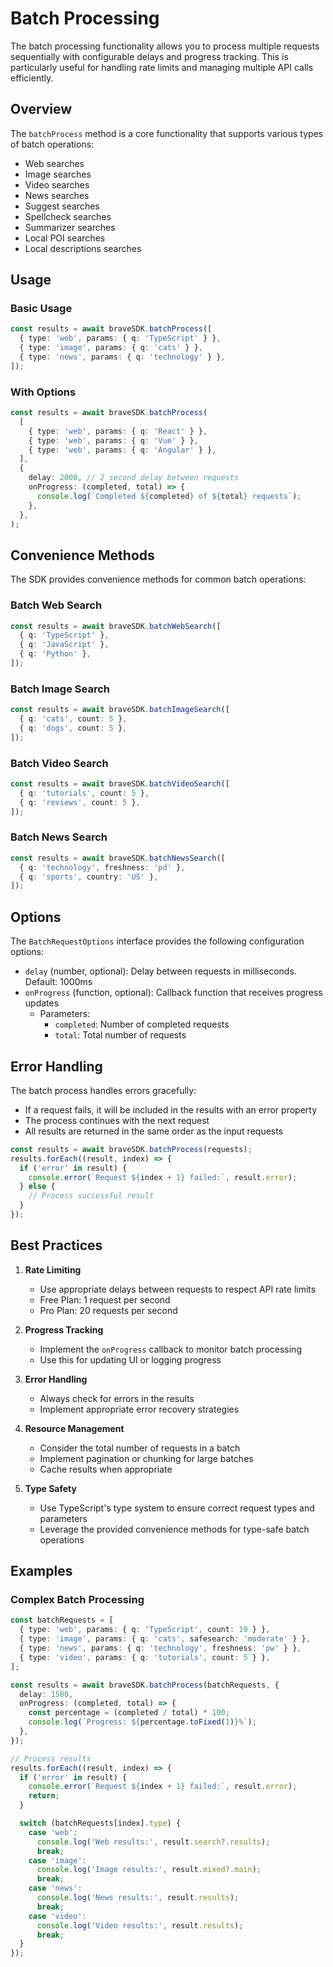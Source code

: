# Batch Processing

The batch processing functionality allows you to process multiple requests sequentially with configurable delays and progress tracking. This is particularly useful for handling rate limits and managing multiple API calls efficiently.

## Overview

The `batchProcess` method is a core functionality that supports various types of batch operations:

- Web searches
- Image searches
- Video searches
- News searches
- Suggest searches
- Spellcheck searches
- Summarizer searches
- Local POI searches
- Local descriptions searches

## Usage

### Basic Usage

```typescript
const results = await braveSDK.batchProcess([
  { type: 'web', params: { q: 'TypeScript' } },
  { type: 'image', params: { q: 'cats' } },
  { type: 'news', params: { q: 'technology' } },
]);
```

### With Options

```typescript
const results = await braveSDK.batchProcess(
  [
    { type: 'web', params: { q: 'React' } },
    { type: 'web', params: { q: 'Vue' } },
    { type: 'web', params: { q: 'Angular' } },
  ],
  {
    delay: 2000, // 2 second delay between requests
    onProgress: (completed, total) => {
      console.log(`Completed ${completed} of ${total} requests`);
    },
  },
);
```

## Convenience Methods

The SDK provides convenience methods for common batch operations:

### Batch Web Search

```typescript
const results = await braveSDK.batchWebSearch([
  { q: 'TypeScript' },
  { q: 'JavaScript' },
  { q: 'Python' },
]);
```

### Batch Image Search

```typescript
const results = await braveSDK.batchImageSearch([
  { q: 'cats', count: 5 },
  { q: 'dogs', count: 5 },
]);
```

### Batch Video Search

```typescript
const results = await braveSDK.batchVideoSearch([
  { q: 'tutorials', count: 5 },
  { q: 'reviews', count: 5 },
]);
```

### Batch News Search

```typescript
const results = await braveSDK.batchNewsSearch([
  { q: 'technology', freshness: 'pd' },
  { q: 'sports', country: 'US' },
]);
```

## Options

The `BatchRequestOptions` interface provides the following configuration options:

- `delay` (number, optional): Delay between requests in milliseconds. Default: 1000ms
- `onProgress` (function, optional): Callback function that receives progress updates
  - Parameters:
    - `completed`: Number of completed requests
    - `total`: Total number of requests

## Error Handling

The batch process handles errors gracefully:

- If a request fails, it will be included in the results with an error property
- The process continues with the next request
- All results are returned in the same order as the input requests

```typescript
const results = await braveSDK.batchProcess(requests);
results.forEach((result, index) => {
  if ('error' in result) {
    console.error(`Request ${index + 1} failed:`, result.error);
  } else {
    // Process successful result
  }
});
```

## Best Practices

1. **Rate Limiting**

   - Use appropriate delays between requests to respect API rate limits
   - Free Plan: 1 request per second
   - Pro Plan: 20 requests per second

2. **Progress Tracking**

   - Implement the `onProgress` callback to monitor batch processing
   - Use this for updating UI or logging progress

3. **Error Handling**

   - Always check for errors in the results
   - Implement appropriate error recovery strategies

4. **Resource Management**

   - Consider the total number of requests in a batch
   - Implement pagination or chunking for large batches
   - Cache results when appropriate

5. **Type Safety**
   - Use TypeScript's type system to ensure correct request types and parameters
   - Leverage the provided convenience methods for type-safe batch operations

## Examples

### Complex Batch Processing

```typescript
const batchRequests = [
  { type: 'web', params: { q: 'TypeScript', count: 10 } },
  { type: 'image', params: { q: 'cats', safesearch: 'moderate' } },
  { type: 'news', params: { q: 'technology', freshness: 'pw' } },
  { type: 'video', params: { q: 'tutorials', count: 5 } },
];

const results = await braveSDK.batchProcess(batchRequests, {
  delay: 1500,
  onProgress: (completed, total) => {
    const percentage = (completed / total) * 100;
    console.log(`Progress: ${percentage.toFixed(1)}%`);
  },
});

// Process results
results.forEach((result, index) => {
  if ('error' in result) {
    console.error(`Request ${index + 1} failed:`, result.error);
    return;
  }

  switch (batchRequests[index].type) {
    case 'web':
      console.log('Web results:', result.search?.results);
      break;
    case 'image':
      console.log('Image results:', result.mixed?.main);
      break;
    case 'news':
      console.log('News results:', result.results);
      break;
    case 'video':
      console.log('Video results:', result.results);
      break;
  }
});
```
